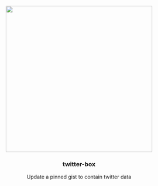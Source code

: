<p align="center">
  <img width="400" src="https://user-images.githubusercontent.com/43836584/98358716-7961b200-206a-11eb-8c2d-845d0e9768c2.png">
  <h3 align="center">twitter-box</h3>
  <p align="center">Update a pinned gist to contain twitter data</p>
</p>